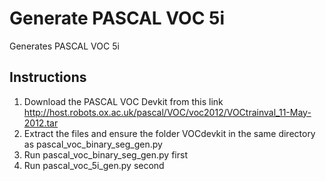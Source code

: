 # Generate PASCAL VOC 5i

Generates PASCAL VOC 5i

## Instructions
1. Download the PASCAL VOC Devkit from this link http://host.robots.ox.ac.uk/pascal/VOC/voc2012/VOCtrainval_11-May-2012.tar
2. Extract the files and ensure the folder VOCdevkit in the same directory as pascal_voc_binary_seg_gen.py
3. Run pascal_voc_binary_seg_gen.py first
4. Run pascal_voc_5i_gen.py second
